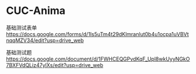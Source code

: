 CUC-Anima
=========
基础测试表单 
<https://docs.google.com/forms/d/1Is5uTm4t29dKlmranlut0b4u1ocpa1uVBVtnqqMZV34/edit?usp=drive_web> 

基础测试题 
<https://docs.google.com/document/d/1FWHCEQGPvdKqF_Upl8wkUyyNGkO7BXFVdQLiz47ylXs/edit?usp=drive_web>
